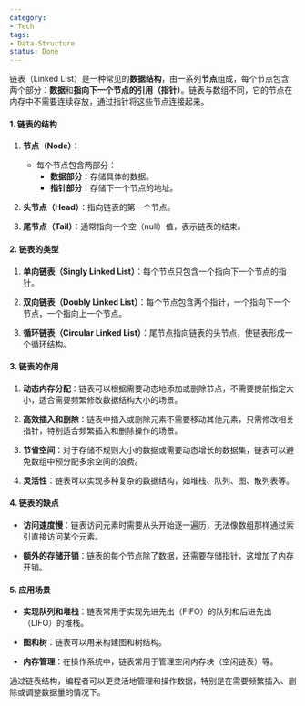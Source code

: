 ```yaml
---
category:
- Tech
tags:
- Data-Structure
status: Done
---
```




链表（Linked List）是一种常见的**数据结构**，由一系列**节点**组成，每个节点包含两个部分：**数据**和**指向下一个节点的引用（指针）**。链表与数组不同，它的节点在内存中不需要连续存放，通过指针将这些节点连接起来。

#### 1. 链表的结构

1. **节点（Node）**：
    - 每个节点包含两部分：
       - **数据部分**：存储具体的数据。
       - **指针部分**：存储下一个节点的地址。

2. **头节点（Head）**：指向链表的第一个节点。

3. **尾节点（Tail）**：通常指向一个空（null）值，表示链表的结束。
#### 2. 链表的类型

1. **单向链表（Singly Linked List）**：每个节点只包含一个指向下一个节点的指针。

2. **双向链表（Doubly Linked List）**：每个节点包含两个指针，一个指向下一个节点，一个指向上一个节点。

3. **循环链表（Circular Linked List）**：尾节点指向链表的头节点，使链表形成一个循环结构。

#### 3. 链表的作用

1. **动态内存分配**：链表可以根据需要动态地添加或删除节点，不需要提前指定大小，适合需要频繁修改数据结构大小的场景。

2. **高效插入和删除**：链表中插入或删除元素不需要移动其他元素，只需修改相关指针，特别适合频繁插入和删除操作的场景。

3. **节省空间**：对于存储不规则大小的数据或需要动态增长的数据集，链表可以避免数组中预分配多余空间的浪费。

4. **灵活性**：链表可以实现多种复杂的数据结构，如堆栈、队列、图、散列表等。

#### 4. 链表的缺点

-  **访问速度慢**：链表访问元素时需要从头开始逐一遍历，无法像数组那样通过索引直接访问某个元素。

- **额外的存储开销**：链表的每个节点除了数据，还需要存储指针，这增加了内存开销。

#### 5. 应用场景

- **实现队列和堆栈**：链表常用于实现先进先出（FIFO）的队列和后进先出（LIFO）的堆栈。

- **图和树**：链表可以用来构建图和树结构。

- **内存管理**：在操作系统中，链表常用于管理空闲内存块（空闲链表）等。

通过链表结构，编程者可以更灵活地管理和操作数据，特别是在需要频繁插入、删除或调整数据量的情况下。